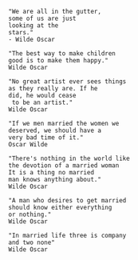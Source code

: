 `````````````````````````
"We are all in the gutter, 
some of us are just
looking at the
stars." 
- Wilde Oscar
`````````````````````````


`````````````````````````
"The best way to make children
good is to make them happy." 
Wilde Oscar
`````````````````````````
`````````````````````````
"No great artist ever sees things
as they really are. If he
did, he would cease
 to be an artist."
Wilde Oscar 
`````````````````````````
`````````````````````````
"If we men married the women we
deserved, we should have a
very bad time of it."
Oscar Wilde
`````````````````````````
`````````````````````````
"There's nothing in the world like
the devotion of a married woman
It is a thing no married
man knows anything about."
Wilde Oscar
`````````````````````````
`````````````````````````
"A man who desires to get married 
should know either everything 
or nothing."
Wilde Oscar 
`````````````````````````
`````````````````````````
"In married life three is company 
and two none"  
Wilde Oscar 
`````````````````````````
`````````````````````````

`````````````````````````
